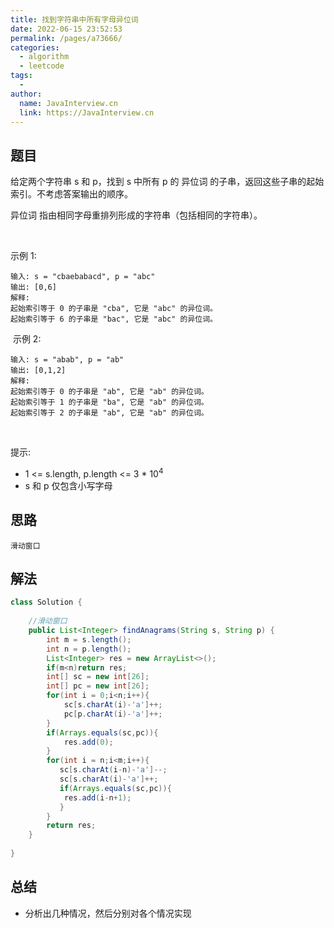 ```yaml
---
title: 找到字符串中所有字母异位词
date: 2022-06-15 23:52:53
permalink: /pages/a73666/
categories:
  - algorithm
  - leetcode
tags:
  - 
author: 
  name: JavaInterview.cn
  link: https://JavaInterview.cn
---
```


## 题目
给定两个字符串 s 和 p，找到 s 中所有 p 的 异位词 的子串，返回这些子串的起始索引。不考虑答案输出的顺序。

异位词 指由相同字母重排列形成的字符串（包括相同的字符串）。

 

示例 1:

    输入: s = "cbaebabacd", p = "abc"
    输出: [0,6]
    解释:
    起始索引等于 0 的子串是 "cba", 它是 "abc" 的异位词。
    起始索引等于 6 的子串是 "bac", 它是 "abc" 的异位词。
 示例 2:

    输入: s = "abab", p = "ab"
    输出: [0,1,2]
    解释:
    起始索引等于 0 的子串是 "ab", 它是 "ab" 的异位词。
    起始索引等于 1 的子串是 "ba", 它是 "ab" 的异位词。
    起始索引等于 2 的子串是 "ab", 它是 "ab" 的异位词。
 

提示:

- 1 <= s.length, p.length <= 3 * 10<sup>4</sup>
- s 和 p 仅包含小写字母


## 思路

    滑动窗口

## 解法
```java
class Solution {
    
    //滑动窗口
    public List<Integer> findAnagrams(String s, String p) {
        int m = s.length();
        int n = p.length();
        List<Integer> res = new ArrayList<>();
        if(m<n)return res;
        int[] sc = new int[26];
        int[] pc = new int[26];
        for(int i = 0;i<n;i++){
            sc[s.charAt(i)-'a']++;
            pc[p.charAt(i)-'a']++;
        }
        if(Arrays.equals(sc,pc)){
            res.add(0);
        }
        for(int i = n;i<m;i++){
           sc[s.charAt(i-n)-'a']--;
           sc[s.charAt(i)-'a']++;
           if(Arrays.equals(sc,pc)){
            res.add(i-n+1);
           }
        }
        return res;
    }
    
}

```

## 总结

- 分析出几种情况，然后分别对各个情况实现 

